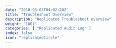 ```yaml
---
date: "2018-03-03T04:02:20Z"
title: "Troubleshoot Overview"
description: "Replicated Troubleshoot overview"
weight: "1601"
categories: [ "Replicated Audit Log" ]
index: false
icon: "replicatedCircle"
---
```


